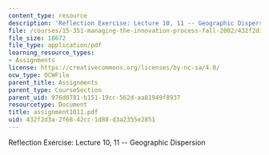 ```yaml
---
content_type: resource
description: 'Reflection Exercise: Lecture 10, 11 -- Geographic Dispersion'
file: /courses/15-351-managing-the-innovation-process-fall-2002/432f2d3a2f6842cc1d88d3a2355e2851_assignment1011.pdf
file_size: 18672
file_type: application/pdf
learning_resource_types:
- Assignments
license: https://creativecommons.org/licenses/by-nc-sa/4.0/
ocw_type: OCWFile
parent_title: Assignments
parent_type: CourseSection
parent_uid: 976d0781-b151-19cc-562d-aa81949f8937
resourcetype: Document
title: assignment1011.pdf
uid: 432f2d3a-2f68-42cc-1d88-d3a2355e2851
---
```

Reflection Exercise: Lecture 10, 11 -- Geographic Dispersion